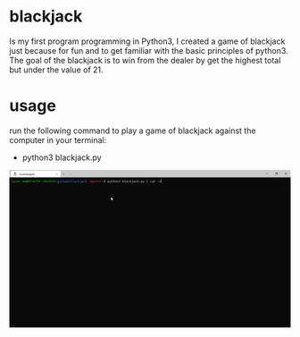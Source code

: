 # blackjack

Is my first program programming in Python3, I created a game of blackjack just because for fun and to get familiar with the basic principles of python3.
The goal of the blackjack is to win from the dealer by get the highest total but under the value of 21.

# usage
 run the following command to play a game of blackjack against the computer in your terminal:
  - python3 blackjack.py
  
![](.display.gif)
